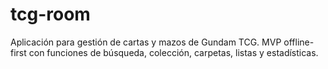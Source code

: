 # tcg-room
Aplicación para gestión de cartas y mazos de Gundam TCG.  MVP offline-first con funciones de búsqueda, colección, carpetas, listas y estadísticas.

